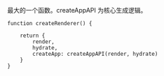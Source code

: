最大的一个函数。createAppAPI 为核心生成逻辑。

```
function createRenderer() {

    return {
        render,
        hydrate,
        createApp: createAppAPI(render, hydrate)
    }
}
```